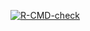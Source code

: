 [![R-CMD-check](https://github.com/GitteBC/minidplyr/actions/workflows/R-CMD-check.yaml/badge.svg)](https://github.com/GitteBC/minidplyr/actions/workflows/R-CMD-check.yaml)
<!-- badges: end -->
